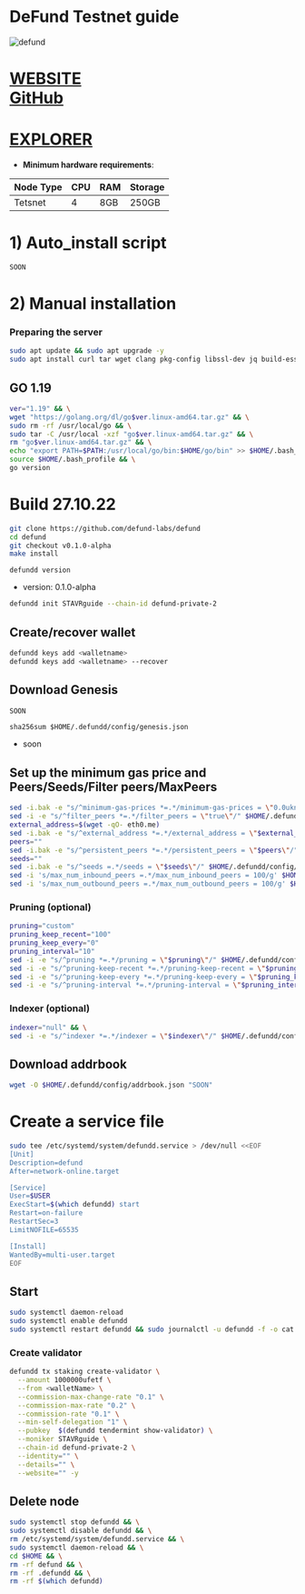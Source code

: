 
# DeFund Testnet guide

![defund](https://user-images.githubusercontent.com/44331529/198265844-d3d66bd2-78cf-4c14-8320-12a00f2aafe0.png)

[WEBSITE](https://defund.app/) \
[GitHub](https://github.com/defund-labs/testnet)
=
[EXPLORER](https://defund.explorers.guru/validators)
=

- **Minimum hardware requirements**:

| Node Type |CPU | RAM  | Storage  | 
|-----------|----|------|----------|
| Tetsnet   |   4|  8GB | 250GB    |


# 1) Auto_install script
```bash
SOON
```

# 2) Manual installation

### Preparing the server

```bash
sudo apt update && sudo apt upgrade -y
sudo apt install curl tar wget clang pkg-config libssl-dev jq build-essential bsdmainutils git make ncdu gcc git jq chrony liblz4-tool -y
```

## GO 1.19

```bash
ver="1.19" && \
wget "https://golang.org/dl/go$ver.linux-amd64.tar.gz" && \
sudo rm -rf /usr/local/go && \
sudo tar -C /usr/local -xzf "go$ver.linux-amd64.tar.gz" && \
rm "go$ver.linux-amd64.tar.gz" && \
echo "export PATH=$PATH:/usr/local/go/bin:$HOME/go/bin" >> $HOME/.bash_profile && \
source $HOME/.bash_profile && \
go version
```

# Build 27.10.22
```bash
git clone https://github.com/defund-labs/defund
cd defund
git checkout v0.1.0-alpha
make install
```
`defundd version`
- version: 0.1.0-alpha

```bash
defundd init STAVRguide --chain-id defund-private-2

```    

## Create/recover wallet
```bash
defundd keys add <walletname>
defundd keys add <walletname> --recover
```

## Download Genesis
```bash
SOON
```
`sha256sum $HOME/.defundd/config/genesis.json`
+ soon

## Set up the minimum gas price and Peers/Seeds/Filter peers/MaxPeers
```bash
sed -i.bak -e "s/^minimum-gas-prices *=.*/minimum-gas-prices = \"0.0uknow\"/;" ~/.defundd/config/app.toml
sed -i -e "s/^filter_peers *=.*/filter_peers = \"true\"/" $HOME/.defundd/config/config.toml
external_address=$(wget -qO- eth0.me) 
sed -i.bak -e "s/^external_address *=.*/external_address = \"$external_address:26656\"/" $HOME/.defundd/config/config.toml
peers=""
sed -i.bak -e "s/^persistent_peers *=.*/persistent_peers = \"$peers\"/" $HOME/.defundd/config/config.toml
seeds=""
sed -i.bak -e "s/^seeds =.*/seeds = \"$seeds\"/" $HOME/.defundd/config/config.toml
sed -i 's/max_num_inbound_peers =.*/max_num_inbound_peers = 100/g' $HOME/.defundd/config/config.toml
sed -i 's/max_num_outbound_peers =.*/max_num_outbound_peers = 100/g' $HOME/.defundd/config/config.toml

```
### Pruning (optional)
```bash
pruning="custom"
pruning_keep_recent="100"
pruning_keep_every="0"
pruning_interval="10"
sed -i -e "s/^pruning *=.*/pruning = \"$pruning\"/" $HOME/.defundd/config/app.toml
sed -i -e "s/^pruning-keep-recent *=.*/pruning-keep-recent = \"$pruning_keep_recent\"/" $HOME/.defundd/config/app.toml
sed -i -e "s/^pruning-keep-every *=.*/pruning-keep-every = \"$pruning_keep_every\"/" $HOME/.defundd/config/app.toml
sed -i -e "s/^pruning-interval *=.*/pruning-interval = \"$pruning_interval\"/" $HOME/.defundd/config/app.toml
```
### Indexer (optional) 
```bash
indexer="null" && \
sed -i -e "s/^indexer *=.*/indexer = \"$indexer\"/" $HOME/.defundd/config/config.toml
```

## Download addrbook
```bash
wget -O $HOME/.defundd/config/addrbook.json "SOON"
```

# Create a service file
```bash
sudo tee /etc/systemd/system/defundd.service > /dev/null <<EOF
[Unit]
Description=defund
After=network-online.target

[Service]
User=$USER
ExecStart=$(which defundd) start
Restart=on-failure
RestartSec=3
LimitNOFILE=65535

[Install]
WantedBy=multi-user.target
EOF
```

## Start
```bash
sudo systemctl daemon-reload
sudo systemctl enable defundd
sudo systemctl restart defundd && sudo journalctl -u defundd -f -o cat
```

### Create validator
```bash
defundd tx staking create-validator \
  --amount 1000000ufetf \
  --from <walletName> \
  --commission-max-change-rate "0.1" \
  --commission-max-rate "0.2" \
  --commission-rate "0.1" \
  --min-self-delegation "1" \
  --pubkey  $(defundd tendermint show-validator) \
  --moniker STAVRguide \
  --chain-id defund-private-2 \
  --identity="" \
  --details="" \
  --website="" -y
```

## Delete node
```bash
sudo systemctl stop defundd && \
sudo systemctl disable defundd && \
rm /etc/systemd/system/defundd.service && \
sudo systemctl daemon-reload && \
cd $HOME && \
rm -rf defund && \
rm -rf .defundd && \
rm -rf $(which defundd)
```



